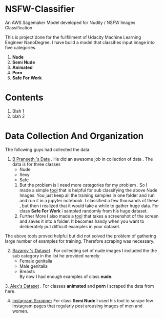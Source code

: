 # NSFW-Classifier
An AWS Sagemaker Model developed for Nudity / NSFW Images Classification <br>


This is project done for the fullfillment of Udacity Machine Learning Engineer NanoDegree. I have build a model that classifies 
input image into five categories.
1. **Nude** 
2. **Semi Nude**
3. **Animated**
4. **Porn**
5. **Safe For Work**
# Contents
1. Blah 1 
2. blah 2

#  Data Collection And Organization
The following guys had collected the data 
1. [B Praneeth 's Data](https://archive.org/details/NudeNet_classifier_dataset_v1) . He did an awesome job in collection 
of data . The data is for three classes <br>
   * Nude 
   * Sexy 
   *  Safe 
   1. But the problem is I need more categories for my problem . So I made a simple [tool](https://github.com/deepanshu-yadav/NSFW-Classifier/blob/master/classification_tool.ipynb) that is helpful for sub classifying the above Nude Images. You just keep all the training samples in one folder and run and run it in a jupyter notebook.
I classified a few thousands of these , but then i realized that it would take a while to gather huge data. For class **Safe For Work** i sampled randomly from his huge dataset.
   2. Further More I also made a [tool](https://github.com/deepanshu-yadav/NSFW-Classifier/blob/master/useful_scripts/useful_scripts/example.py) that takes a screenshot of the screen and saves it into a folder. It becomes handy when you want to deliberately put  difficult examples in your dataset.   

The above tools proved helpful but did not solved the problem of gathering large number of examples for training. Therefore scraping was necessary.

2. [Bazarov 's Dataset](https://github.com/EBazarov/nsfw_data_source_urls) . For collecting  set of nude images I included the the sub category in the list he provided namely: <br>
   * Female genitalia
   * Male genitalia 
   * Breasts <br>
By now I had enough examples of class **nude.** <br>


3.[ Alex's Dataset](https://github.com/alex000kim/nsfw_data_scraper/tree/master/raw_data) . For classes **animated** and **porn** i scraped the data from here.
  

4.  [Instagram Scrapper](https://github.com/rarcega/instagram-scraper) For class **Semi Nude** I used his tool to scrape few Instagram pages that regularly post arousing images of men and women.  

